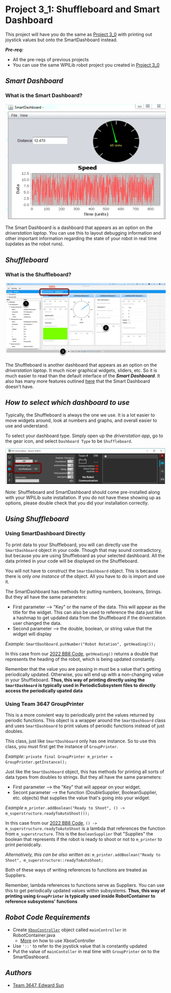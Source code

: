 # Project 3_1: Shuffleboard and Smart Dashboard 
This project will have you do the same as [Project 3_0](https://classroom.github.com/a/J7wVph9D) with printing out joystick values but onto the SmartDashboard instead.

***Pre-req:***
- All the pre-reqs of previous projects
- You can use the same WPILib robot project you created in [Project 3_0](https://classroom.github.com/a/J7wVph9D)

## ***Smart Dashboard***
### What is the Smart Dashboard? ###
<img src="images/SmartDashboard.png" alt="drawing"/>

The Smart Dashboard is a dashboard that appears as an option on the *driverstation laptop*. You can use this to layout debugging information and other important information regarding the state of your robot in real time (updates as the robot runs).

## ***Shuffleboard***
### What is the Shuffleboard? ###
<img src="images/Shuffleboard.png" alt="drawing"/>

The Shuffleboard is another dashboard that appears as an option on the *driverstation laptop*.  It much nicer graphical widgets, sliders, etc. So it is much easier to read than the default interface of the ***Smart Dashboard***. It also has many more features outlined [here]() that the Smart Dashboard doesn't have. 

## ***How to select which dashboard to use***
Typically, the Shuffleboard is always the one we use. It is a lot easier to move widgets around, look at numbers and graphs, and overall easier to use and understand.

To select your dashboard type. Simply open up the *driverstation app*, go to the gear icon, and select `Dashboard Type` to be `Shuffleboard`. 

<img src="images/Driverstation.png" alt="drawing"/>

Note: Shuffleboard and SmartDashboard should come pre-installed along with your WPiLib suite installation. If you do not have these showing up as options, please double check that you did your installation correctly. 

## ***Using Shuffleboard***
### Using SmartDashboard Directly
To print data to your Shuffleboard, you will can directly use the `SmartDashboard` object in your code. Though that may sound contradictory, but because you are using Shuffleboard as your selected dashboard. All the data printed in your code will be displayed on the Shuffleboard. 

You will not have to construct the `SmartDashboard` object. This is because there is only *one instance* of the object. All you have to do is import and use it. 

The SmartDashboard has methods for putting numbers, booleans, Strings. But they all have the same parameters:
- First parameter --> "Key" or the name of the data. This will appear as the title for the widget. This can also be used to reference the data just like a hashmap to get updated data from the Shuffleboard if the driverstation user changed the data. 
- Second parameter --> the double, boolean, or string value that the widget will display

*Example:*
`SmartDashboard.putNumber("Robot Rotation", getHeading());`

In this case from our [2022 BB8 Code](https://github.com/MillenniumFalcons/2022-RapidReact-BB8/blob/main/src/main/java/team3647/frc2022/subsystems/SwerveDrive.java#L112), `getHeading()` returns a double that represents the heading of the robot, which is being updated constantly. 

Remember that the value you are passing in must be a value that's getting periodically updated. Otherwise, you will end up with a non-changing value in your Shuffleboard. **Thus, this way of printing directly using the `SmartDashboard` is typically used in PeriodicSubsystem files to directly access the periodically upated data**

### Using Team 3647 GroupPrinter
This is a more convient way to periodically print the values returned by periodic functions. This object is a wrapper around the `SmartDashboard` class and uses `SmartDashboard` to print values of periodic functions instead of just doubles.

This class, just like `SmartDashboard` only has one instance. So to use this class, you must first get the instance of `GroupPrinter`.

*Example:*
`private final GroupPrinter m_printer = GroupPrinter.getInstance();`

Just like the `SmartDashboard` object, this has methods for printing all sorts of data types from doubles to strings. But they all have the same parameters:
- First parameter --> the "Key" that will appear on your widget. 
- Secont parameter --> the function (DoubleSupplier, BooleanSupplier, etc. objects) that supplies the value that's going into your widget.

*Example*
`m_printer.addBoolean("Ready to Shoot", () -> m_superstructure.readyToAutoShoot());`

In this case from our [2022 BB8 Code](https://github.com/MillenniumFalcons/2022-RapidReact-BB8/blob/main/src/main/java/team3647/frc2022/robot/RobotContainer.java#L180), `() -> m_superstructure.readyToAutoShoot` is a lambda that references the function from `m_superstructure`. This is the `BooleanSupplier` that "Supplies" the boolean that represents if the robot is ready to shoot or not to `m_printer` to print perioidcally. 

*Alternatively, this can be also written as*:
`m_printer.addBoolean("Ready to Shoot", m_superstructure::readyToAutoShoot;`

Both of these ways of writing references to functions are treated as Suppliers. 

Remember, lambda references to functions serve as Suppliers. You can use this to get periodically updated values within subsystems. **Thus, this way of printing using `GroupPrinter` is typically used inside RobotContainer to reference subsystems' functions**

## ***Robot Code Requirements***

- Create [`XboxController`](https://docs.wpilib.org/en/stable/docs/software/basic-programming/joystick.html?highlight=xboxcontroller#xboxcontroller-class) object called `mainController` in RobotContainer.java
	- [More](https://github.com/MillenniumFalcons/2022-RapidReact/blob/main/src/main/java/team3647/lib/inputs/Joysticks.java) on how to use XboxController
- Use `'::'` to refer to the joystick value that is constantly updated
- Put the value of `mainContoller` in real time with `GroupPrinter` on to the SmartDashboard. 

## ***Authors***
- [Team 3647, Edward Sun](https://github.com/EdwardoSunny)











